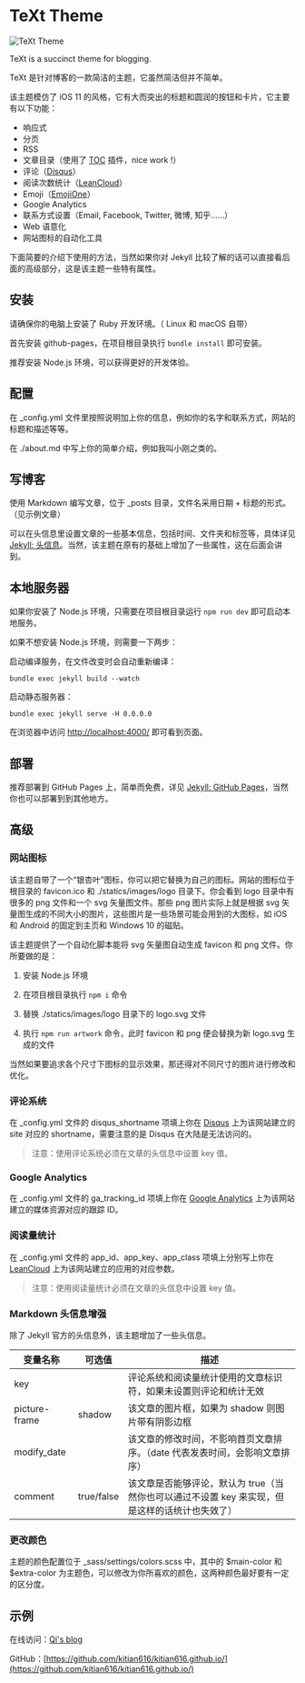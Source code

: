 # TeXt Theme

![TeXt Theme](https://wx1.sinaimg.cn/large/73bd9e13ly1fk7dohjut0j21kw0zb114.jpg)

TeXt is a succinct theme for blogging.

TeXt 是针对博客的一款简洁的主题，它虽然简洁但并不简单。

该主题模仿了 iOS 11 的风格，它有大而突出的标题和圆润的按钮和卡片，它主要有以下功能：

- 响应式
- 分页
- RSS
- 文章目录（使用了 [TOC](http://projects.jga.me/toc/) 插件，nice work !）
- 评论（[Disqus](https://disqus.com/)）
- 阅读次数统计（[LeanCloud](https://leancloud.cn/)）
- Emoji（[EmojiOne](https://www.emojione.com/)）
- Google Analytics
- 联系方式设置（Email, Facebook, Twitter, 微博, 知乎……）
- Web 语意化
- 网站图标的自动化工具

下面简要的介绍下使用的方法，当然如果你对 Jekyll 比较了解的话可以直接看后面的高级部分，这是该主题一些特有属性。

## 安装

请确保你的电脑上安装了 Ruby 开发环境。（ Linux 和 macOS 自带）

首先安装 github-pages，在项目根目录执行 `bundle install` 即可安装。

推荐安装 Node.js 环境，可以获得更好的开发体验。

## 配置

在 _config.yml 文件里按照说明加上你的信息，例如你的名字和联系方式，网站的标题和描述等等。

在 ./about.md 中写上你的简单介绍，例如我叫小刚之类的。

## 写博客

使用 Markdown 编写文章，位于 _posts 目录，文件名采用日期 + 标题的形式。（见示例文章）

可以在头信息里设置文章的一些基本信息，包括时间、文件夹和标签等，具体详见 [Jekyll: 头信息](http://jekyllcn.com/docs/frontmatter/)。当然，该主题在原有的基础上增加了一些属性，这在后面会讲到。

## 本地服务器

如果你安装了 Node.js 环境，只需要在项目根目录运行 `npm run dev` 即可启动本地服务。

如果不想安装 Node.js 环境，则需要一下两步：

启动编译服务，在文件改变时会自动重新编译：

```console
bundle exec jekyll build --watch
```

启动静态服务器：

```console
bundle exec jekyll serve -H 0.0.0.0
```

在浏览器中访问 [http://localhost:4000/](http://localhost:4000/) 即可看到页面。

## 部署

推荐部署到 GitHub Pages 上，简单而免费，详见 [Jekyll: GitHub Pages](http://jekyllcn.com/docs/github-pages/)，当然你也可以部署到到其他地方。

## 高级

### 网站图标

该主题自带了一个“银杏叶”图标，你可以把它替换为自己的图标。网站的图标位于根目录的 favicon.ico 和 ./statics/images/logo 目录下。你会看到 logo 目录中有很多的 png 文件和一个 svg 矢量图文件。那些 png 图片实际上就是根据 svg 矢量图生成的不同大小的图片，这些图片是一些场景可能会用到的大图标，如 iOS 和 Android 的固定到主页和 Windows 10 的磁贴。

该主题提供了一个自动化脚本能将 svg 矢量图自动生成 favicon 和 png 文件。你所要做的是：

1. 安装 Node.js 环境

2. 在项目根目录执行 `npm i` 命令

3. 替换 ./statics/images/logo 目录下的 logo.svg 文件

4. 执行 `npm run artwork` 命令，此时 favicon 和 png 便会替换为新 logo.svg 生成的文件

当然如果要追求各个尺寸下图标的显示效果，那还得对不同尺寸的图片进行修改和优化。

### 评论系统

在 _config.yml 文件的 disqus_shortname 项填上你在 [Disqus](https://disqus.com/) 上为该网站建立的 site 对应的 shortname，需要注意的是 Disqus 在大陆是无法访问的。

> 注意：使用评论系统必须在文章的头信息中设置 key 值。

### Google Analytics

在 _config.yml 文件的 ga_tracking_id 项填上你在 [Google Analytics](https://analytics.google.com) 上为该网站建立的媒体资源对应的跟踪 ID。

### 阅读量统计

在 _config.yml 文件的 app_id、app_key、app_class 项填上分别写上你在 [LeanCloud](https://leancloud.cn) 上为该网站建立的应用的对应参数。

> 注意：使用阅读量统计必须在文章的头信息中设置 key 值。

### Markdown 头信息增强

除了 Jekyll 官方的头信息外，该主题增加了一些头信息。

| 变量名称       | 可选值          | 描述 |
| ---           | ---           | --- |
| key           |               | 评论系统和阅读量统计使用的文章标识符，如果未设置则评论和统计无效 |
| picture-frame | shadow        | 该文章的图片框，如果为 shadow 则图片带有阴影边框 |
| modify_date   |               | 该文章的修改时间，不影响首页文章排序。（date 代表发表时间，会影响文章排序） |
| comment       | true/false    | 该文章是否能够评论，默认为 true（当然你也可以通过不设置 key 来实现，但是这样的话统计也失效了） |

### 更改颜色

主题的颜色配置位于 _sass/settings/colors.scss 中，其中的 $main-color 和 $extra-color 为主题色，可以修改为你所喜欢的颜色，这两种颜色最好要有一定的区分度。

## 示例

在线访问：[Qi's blog](https://tianqi.name/blog/)

GitHub：[https://github.com/kitian616/kitian616.github.io/](https://github.com/kitian616/kitian616.github.io/)